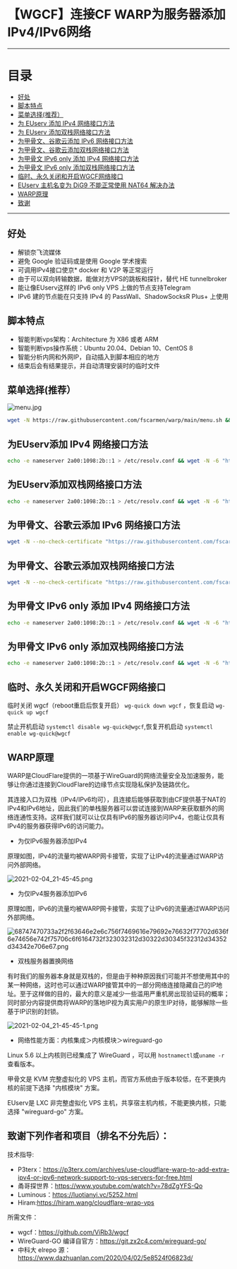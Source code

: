 # 【WGCF】连接CF WARP为服务器添加IPv4/IPv6网络

* * *

# 目录

- [好处](README.md#好处)
- [脚本特点](README.md#脚本特点)
- [菜单选择(推荐）](README.md#菜单选择推荐)
- [为 EUserv 添加 IPv4 网络接口方法](README.md#%E4%B8%BAeuserv%E6%B7%BB%E5%8A%A0-ipv4-%E7%BD%91%E7%BB%9C%E6%8E%A5%E5%8F%A3%E6%96%B9%E6%B3%95)
- [为 EUserv 添加双栈网络接口方法](README.md#%E4%B8%BAeuserv%E6%B7%BB%E5%8A%A0%E5%8F%8C%E6%A0%88%E7%BD%91%E7%BB%9C%E6%8E%A5%E5%8F%A3%E6%96%B9%E6%B3%95)
- [为甲骨文、谷歌云添加 IPv6 网络接口方法](README.md#%E4%B8%BA%E7%94%B2%E9%AA%A8%E6%96%87%E8%B0%B7%E6%AD%8C%E4%BA%91%E6%B7%BB%E5%8A%A0-ipv6-%E7%BD%91%E7%BB%9C%E6%8E%A5%E5%8F%A3%E6%96%B9%E6%B3%95)
- [为甲骨文、谷歌云添加双栈网络接口方法](README.md#%E4%B8%BA%E7%94%B2%E9%AA%A8%E6%96%87%E8%B0%B7%E6%AD%8C%E4%BA%91%E6%B7%BB%E5%8A%A0%E5%8F%8C%E6%A0%88%E7%BD%91%E7%BB%9C%E6%8E%A5%E5%8F%A3%E6%96%B9%E6%B3%95)
- [为甲骨文 IPv6 only 添加 IPv4 网络接口方法](README.md#%E4%B8%BA%E7%94%B2%E9%AA%A8%E6%96%87-ipv6-only-%E6%B7%BB%E5%8A%A0-ipv4-%E7%BD%91%E7%BB%9C%E6%8E%A5%E5%8F%A3%E6%96%B9%E6%B3%95)
- [为甲骨文 IPv6 only 添加双栈网络接口方法](README.md#%E4%B8%BA%E7%94%B2%E9%AA%A8%E6%96%87-ipv6-only-%E6%B7%BB%E5%8A%A0%E5%8F%8C%E6%A0%88%E7%BD%91%E7%BB%9C%E6%8E%A5%E5%8F%A3%E6%96%B9%E6%B3%95)
- [临时、永久关闭和开启WGCF网络接口](README.md#临时永久关闭和开启WGCF网络接口)
- [EUserv 主机名变为 DiG9 不能正常使用 NAT64 解决办法](https://github.com/fscarmen/warp/tree/main/DiG9#euserv-%E4%B8%BB%E6%9C%BA%E5%90%8D%E5%8F%98%E4%B8%BA-dig9-%E4%B8%8D%E8%83%BD%E6%AD%A3%E5%B8%B8%E4%BD%BF%E7%94%A8-nat64-%E8%A7%A3%E5%86%B3%E5%8A%9E%E6%B3%95)
- [WARP原理](README.md#WARP原理)
- [致谢](README.md#致谢下列作者和项目排名不分先后)

* * *

## 好处

* 解锁奈飞流媒体
* 避免 Google 验证码或是使用 Google 学术搜索
* 可调用IPv4接口使京* docker 和 V2P 等正常运行
* 由于可以双向转输数据，能做对方VPS的跳板和探针，替代 HE tunnelbroker
* 能让像EUserv这样的 IPv6 only VPS 上做的节点支持Telegram
* IPv6 建的节点能在只支持 IPv4 的 PassWall、ShadowSocksR Plus+ 上使用

## 脚本特点

* 智能判断vps架构：Architecture 为 X86 或者 ARM
* 智能判断vps操作系统：Ubuntu 20.04、Debian 10、CentOS 8
* 智能分析内网和外网IP，自动插入到脚本相应的地方
* 结束后会有结果提示，并自动清理安装时的临时文件

## 菜单选择(推荐）

![menu.jpg](https://i.loli.net/2021/06/13/DGyVL9TFo8YmMeb.jpg)

```bash
wget -N https://raw.githubusercontent.com/fscarmen/warp/main/menu.sh && chmod +x menu.sh && ./menu.sh
```

## 为EUserv添加 IPv4 网络接口方法

```bash
echo -e nameserver 2a00:1098:2b::1 > /etc/resolv.conf && wget -N -6 "https://raw.githubusercontent.com/fscarmen/warp/main/warp.sh" && chmod +x warp.sh && ./warp.sh
```

## 为EUserv添加双栈网络接口方法

```bash
echo -e nameserver 2a00:1098:2b::1 > /etc/resolv.conf && wget -N -6 "https://raw.githubusercontent.com/fscarmen/warp/main/dualstack.sh" && chmod +x dualstack.sh && ./dualstack.sh
```

## 为甲骨文、谷歌云添加 IPv6 网络接口方法

```bash
wget -N --no-check-certificate "https://raw.githubusercontent.com/fscarmen/warp/main/warp6.sh" && chmod +x warp6.sh && ./warp6.sh
```

## 为甲骨文、谷歌云添加双栈网络接口方法

```bash
wget -N --no-check-certificate "https://raw.githubusercontent.com/fscarmen/warp/main/dualstack6.sh" && chmod +x dualstack6.sh && ./dualstack6.sh
```

## 为甲骨文 IPv6 only 添加 IPv4 网络接口方法

```bash
echo -e nameserver 2a00:1098:2b::1 > /etc/resolv.conf && wget -N -6 "https://raw.githubusercontent.com/fscarmen/warp/main/warp4.sh" && chmod +x warp4.sh && ./war4.sh
```

## 为甲骨文 IPv6 only 添加双栈网络接口方法

```bash
echo -e nameserver 2a00:1098:2b::1 > /etc/resolv.conf && wget -N -6 "https://raw.githubusercontent.com/fscarmen/warp/main/dualstack46.sh" && chmod +x dualstack46.sh && ./dualstack46.sh
```

## 临时、永久关闭和开启WGCF网络接口

临时关闭 wgcf（reboot重启后恢复开启） ```wg-quick down wgcf``` ，恢复启动 ```wg-quick up wgcf```

禁止开机启动 ```systemctl disable wg-quick@wgcf```,恢复开机启动 ```systemctl enable wg-quick@wgcf```


## WARP原理

WARP是CloudFlare提供的一项基于WireGuard的网络流量安全及加速服务，能够让你通过连接到CloudFlare的边缘节点实现隐私保护及链路优化。

其连接入口为双栈（IPv4/IPv6均可），且连接后能够获取到由CF提供基于NAT的IPv4和IPv6地址，因此我们的单栈服务器可以尝试连接到WARP来获取额外的网络连通性支持。这样我们就可以让仅具有IPv6的服务器访问IPv4，也能让仅具有IPv4的服务器获得IPv6的访问能力。

* 为仅IPv6服务器添加IPv4

原理如图，IPv4的流量均被WARP网卡接管，实现了让IPv4的流量通过WARP访问外部网络。

![2021-02-04_21-45-45.png](https://i.loli.net/2021/03/20/XesDmluhRBkHSjd.png)

* 为仅IPv4服务器添加IPv6

原理如图，IPv6的流量均被WARP网卡接管，实现了让IPv6的流量通过WARP访问外部网络。

![68747470733a2f2f63646e2e6c756f7469616e79692e76632f77702d636f6e74656e742f75706c6f6164732f323032312d30322d30345f32312d34352d34342e706e67.png](https://i.loli.net/2021/06/15/ARfOasgp286xjym.png)

* 双栈服务器置换网络

有时我们的服务器本身就是双栈的，但是由于种种原因我们可能并不想使用其中的某一种网络，这时也可以通过WARP接管其中的一部分网络连接隐藏自己的IP地址。至于这样做的目的，最大的意义是减少一些滥用严重机房出现验证码的概率；同时部分内容提供商将WARP的落地IP视为真实用户的原生IP对待，能够解除一些基于IP识别的封锁。

![2021-02-04_21-45-45-1.png](https://i.loli.net/2021/03/20/7vWf15szTONgq69.png)

* 网络性能方面：内核集成＞内核模块＞wireguard-go

Linux 5.6 以上内核则已经集成了 WireGuard ，可以用 ```hostnamectl```或```uname -r```查看版本。

甲骨文是 KVM 完整虚拟化的 VPS 主机，而官方系统由于版本较低，在不更换内核的前提下选择  "内核模块" 方案。

EUserv是 LXC 非完整虚拟化 VPS 主机，共享宿主机内核，不能更换内核，只能选择 "wireguard-go" 方案。
    

## 致谢下列作者和项目（排名不分先后）：  

技术指导:
* P3terx：https://p3terx.com/archives/use-cloudflare-warp-to-add-extra-ipv4-or-ipv6-network-support-to-vps-servers-for-free.html
* 甬哥探世界：https://www.youtube.com/watch?v=78dZgYFS-Qo
* Luminous：https://luotianyi.vc/5252.html
* Hiram:https://hiram.wang/cloudflare-wrap-vps

所需文件：
* wgcf：https://github.com/ViRb3/wgcf
* WireGuard-GO 编译自官方：https://git.zx2c4.com/wireguard-go/
* 中科大 elrepo 源：https://www.dazhuanlan.com/2020/04/02/5e8524f06823d/
